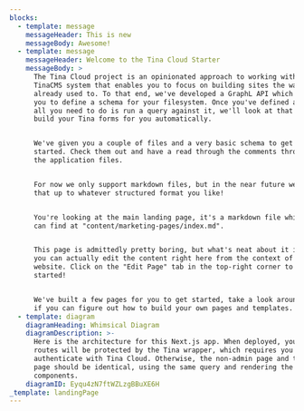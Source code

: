 ```yaml
---
blocks:
  - template: message
    messageHeader: This is new
    messageBody: Awesome!
  - template: message
    messageHeader: Welcome to the Tina Cloud Starter
    messageBody: >
      The Tina Cloud project is an opinionated approach to working with the
      TinaCMS system that enables you to focus on building sites the way you're
      already used to. To that end, we've developed a GraphL API which allows
      you to define a schema for your filesystem. Once you've defined a schema,
      all you need to do is run a query against it, we'll look at that query and
      build your Tina forms for you automatically.


      We've given you a couple of files and a very basic schema to get you
      started. Check them out and have a read through the comments throughout
      the application files.


      For now we only support markdown files, but in the near future we'll open
      that up to whatever structured format you like!


      You're looking at the main landing page, it's a markdown file which you
      can find at "content/marketing-pages/index.md".


      This page is admittedly pretty boring, but what's neat about it is that
      you can actually edit the content right here from the context of your
      website. Click on the "Edit Page" tab in the top-right corner to get
      started!


      We've built a few pages for you to get started, take a look around and see
      if you can figure out how to build your own pages and templates.
  - template: diagram
    diagramHeading: Whimsical Diagram
    diagramDescription: >-
      Here is the architecture for this Next.js app. When deployed, your admin
      routes will be protected by the Tina wrapper, which requires you to
      authenticate with Tina Cloud. Otherwise, the non-admin page and the admin
      page should be identical, using the same query and rendering the same
      components.
    diagramID: Eyqu4zN7ftWZLzgBBuXE6H
_template: landingPage
---
```


